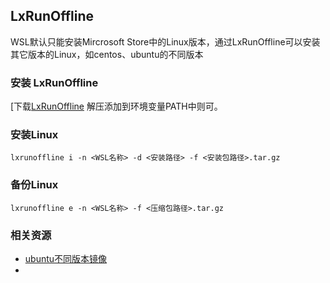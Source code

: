 ## LxRunOffline

WSL默认只能安装Mircrosoft Store中的Linux版本，通过LxRunOffline可以安装其它版本的Linux，如centos、ubuntu的不同版本

### 安装 LxRunOffline

[下载[LxRunOffline](https://github.com/DDoSolitary/LxRunOffline) 解压添加到环境变量PATH中则可。

### 安装Linux

```
lxrunoffline i -n <WSL名称> -d <安装路径> -f <安装包路径>.tar.gz
```

 ### 备份Linux

```
lxrunoffline e -n <WSL名称> -f <压缩包路径>.tar.gz
```



### 相关资源

* [ubuntu不同版本镜像](https://mirrors.tuna.tsinghua.edu.cn/ubuntu-cloud-images/)
* 





